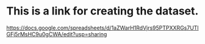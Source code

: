 # This is a link for creating the dataset.
https://docs.google.com/spreadsheets/d/1aZWarH1RdVjrs95PTPXXRGs7UTlGFj5rMsHC9u0gCWA/edit?usp=sharing
